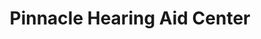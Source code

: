 ---
title: "Pinnacle Hearing Aid Center"
url: /grand-junction/pinnacle-hearing-aid-center/
shop: hearing aids
---